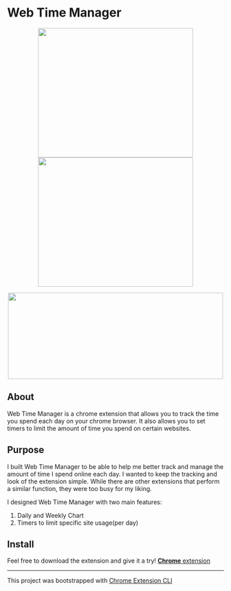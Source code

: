 #  Web Time Manager

<p align="center">
  <img width="360" height="300" src="https://user-images.githubusercontent.com/95270713/208166886-1d0b449d-033d-4737-8bd0-501e451992fc.PNG">
  <img width="360" height="300" src="https://user-images.githubusercontent.com/95270713/208166907-61156a6d-60cf-4c67-bfc5-a1f25deb7383.PNG">
</p>

<p align="center">
  <img width="500" height="200" src="https://user-images.githubusercontent.com/95270713/208166912-dabea11a-a431-4fb8-95ee-e4e56b180c17.PNG">
</p>
<!-- <img align="left" width="100" height="100" src="(https://user-images.githubusercontent.com/95270713/208166886-1d0b449d-033d-4737-8bd0-501e451992fc.PNG)">
![Weekly Chart](https://user-images.githubusercontent.com/95270713/208166907-61156a6d-60cf-4c67-bfc5-a1f25deb7383.PNG)
![Timers](https://user-images.githubusercontent.com/95270713/208166912-dabea11a-a431-4fb8-95ee-e4e56b180c17.PNG) -->


## About

Web Time Manager is a chrome extension that allows you to track the time you spend each day on your chrome browser.  It also allows you to set timers to limit the amount of time you spend on certain websites. 

## Purpose

I built Web Time Manager to be able to help me better track and manage the amount of time I spend online each day.  I wanted to keep the tracking and look of the extension simple.  While there are other extensions that perform a similar function, they were too busy for my liking.

I designed Web Time Manager with two main features: 

1. Daily and Weekly Chart
2. Timers to limit specific site usage(per day)

## Install

Feel free to download the extension and give it a try! [**Chrome** extension](https://chrome.google.com/webstore/detail/web-time-manager/fompndjgkefggpakilkndcejnfikdccc) 

---

This project was bootstrapped with [Chrome Extension CLI](https://github.com/dutiyesh/chrome-extension-cli)

